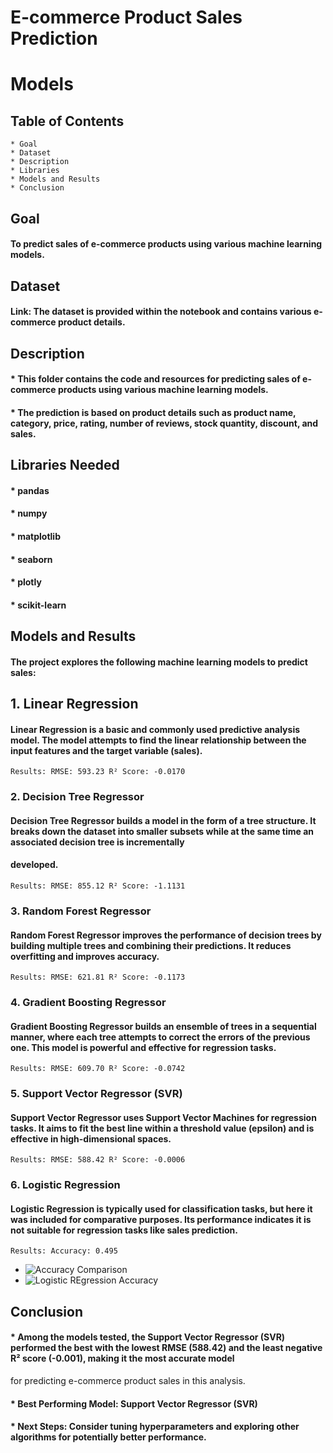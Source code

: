 # E-commerce Product Sales Prediction

# Models

## Table of Contents

```
* Goal 
* Dataset 
* Description 
* Libraries 
* Models and Results 
* Conclusion
```
## Goal

#### To predict sales of e-commerce products using various machine learning models.

## Dataset

#### Link: The dataset is provided within the notebook and contains various e-commerce product details.

## Description

#### * This folder contains the code and resources for predicting sales of e-commerce products using various machine learning models.

#### * The prediction is based on product details such as product name, category, price, rating, number of reviews, stock quantity, discount, and sales.

## Libraries Needed

#### * pandas

#### * numpy

#### * matplotlib

#### * seaborn

#### * plotly

#### * scikit-learn

## Models and Results

#### The project explores the following machine learning models to predict sales:

## 1. Linear Regression

#### Linear Regression is a basic and commonly used predictive analysis model. The model attempts to find the linear relationship between the input features and the target variable (sales).

```
Results: RMSE: 593.23 R² Score: -0.0170
```
### 2. Decision Tree Regressor

#### Decision Tree Regressor builds a model in the form of a tree structure. It breaks down the dataset into smaller subsets while at the same time an associated decision tree is incrementally

#### developed.

```
Results: RMSE: 855.12 R² Score: -1.1131
```
### 3. Random Forest Regressor

#### Random Forest Regressor improves the performance of decision trees by building multiple trees and combining their predictions. It reduces overfitting and improves accuracy.

```
Results: RMSE: 621.81 R² Score: -0.1173
```
### 4. Gradient Boosting Regressor

#### Gradient Boosting Regressor builds an ensemble of trees in a sequential manner, where each tree attempts to correct the errors of the previous one. This model is powerful and effective for regression tasks.

```
Results: RMSE: 609.70 R² Score: -0.0742
```
### 5. Support Vector Regressor (SVR)

#### Support Vector Regressor uses Support Vector Machines for regression tasks. It aims to fit the best line within a threshold value (epsilon) and is effective in high-dimensional spaces.

```
Results: RMSE: 588.42 R² Score: -0.0006
```

### 6. Logistic Regression

#### Logistic Regression is typically used for classification tasks, but here it was included for comparative purposes. Its performance indicates it is not suitable for regression tasks like sales prediction.

```
Results: Accuracy: 0.495
```

* ![Accuracy Comparison](https://github.com/adi271001/ML-Crate/blob/ecommerce-trends/E-Commerce%20Trends%20Analysis/Images/__results___42_0.png?raw=true)   
* ![Logistic REgression Accuracy](https://github.com/adi271001/ML-Crate/blob/ecommerce-trends/E-Commerce%20Trends%20Analysis/Images/__results___43_0.png?raw=true)   


## Conclusion

#### * Among the models tested, the Support Vector Regressor (SVR) performed the best with the lowest RMSE (588.42) and the least negative R² score (-0.001), making it the most accurate model
for predicting e-commerce product sales in this analysis.

#### * Best Performing Model: Support Vector Regressor (SVR)

#### * Next Steps: Consider tuning hyperparameters and exploring other algorithms for potentially better performance.
